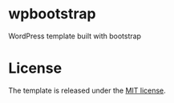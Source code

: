 # wpbootstrap
 WordPress template built with bootstrap

# License
The template is released under the [MIT license](https://github.com/iannacone/wpbootstrap/blob/master/LICENSE).